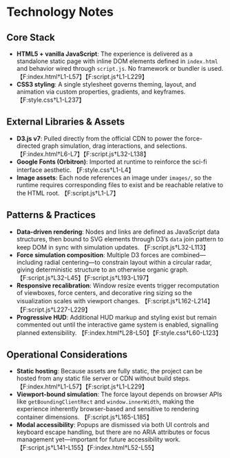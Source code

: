 # Technology Notes

## Core Stack
- **HTML5 + vanilla JavaScript**: The experience is delivered as a standalone static page with inline DOM elements defined in `index.html` and behavior wired through `script.js`. No framework or bundler is used. 【F:index.html†L1-L57】【F:script.js†L1-L229】
- **CSS3 styling**: A single stylesheet governs theming, layout, and animation via custom properties, gradients, and keyframes. 【F:style.css†L1-L237】

## External Libraries & Assets
- **D3.js v7**: Pulled directly from the official CDN to power the force-directed graph simulation, drag interactions, and selections. 【F:index.html†L6-L7】【F:script.js†L32-L138】
- **Google Fonts (Orbitron)**: Imported at runtime to reinforce the sci-fi interface aesthetic. 【F:style.css†L1-L4】
- **Image assets**: Each node references an image under `images/`, so the runtime requires corresponding files to exist and be reachable relative to the HTML root. 【F:script.js†L1-L7】

## Patterns & Practices
- **Data-driven rendering**: Nodes and links are defined as JavaScript data structures, then bound to SVG elements through D3’s `data` join pattern to keep DOM in sync with simulation updates. 【F:script.js†L32-L113】
- **Force simulation composition**: Multiple D3 forces are combined—including radial centering—to constrain layout within a circular radar, giving deterministic structure to an otherwise organic graph. 【F:script.js†L32-L45】【F:script.js†L193-L197】
- **Responsive recalibration**: Window resize events trigger recomputation of viewboxes, force centers, and decorative ring sizing so the visualization scales with viewport changes. 【F:script.js†L162-L214】【F:script.js†L227-L229】
- **Progressive HUD**: Additional HUD markup and styling exist but remain commented out until the interactive game system is enabled, signalling planned extensibility. 【F:index.html†L28-L50】【F:style.css†L60-L123】

## Operational Considerations
- **Static hosting**: Because assets are fully static, the project can be hosted from any static file server or CDN without build steps. 【F:index.html†L1-L57】【F:script.js†L1-L229】
- **Viewport-bound simulation**: The force layout depends on browser APIs like `getBoundingClientRect` and `window.innerWidth`, making the experience inherently browser-based and sensitive to rendering container dimensions. 【F:script.js†L165-L185】
- **Modal accessibility**: Popups are dismissed via both UI controls and keyboard escape handling, but there are no ARIA attributes or focus management yet—important for future accessibility work. 【F:script.js†L141-L155】【F:index.html†L52-L55】
